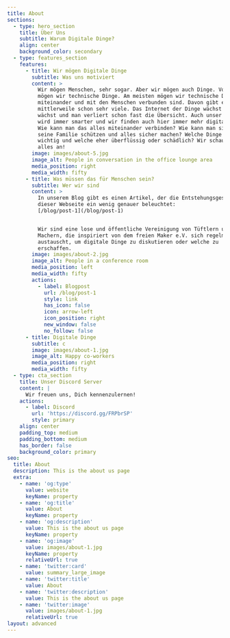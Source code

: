 ```yaml
---
title: About
sections:
  - type: hero_section
    title: Über Uns
    subtitle: Warum Digitale Dinge?
    align: center
    background_color: secondary
  - type: features_section
    features:
      - title: Wir mögen Digitale Dinge
        subtitle: Was uns motiviert
        content: >
          Wir mögen Menschen, sehr sogar. Aber wir mögen auch Dinge. Vor allem
          mögen wir technische Dinge. Am meisten mögen wir technische Dinge, die
          miteinander und mit den Menschen verbunden sind. Davon gibt es
          mittlerweile schon sehr viele. Das Internet der Dinge wächst und
          wächst und man verliert schon fast die Übersicht. Auch unser zuhause
          wird immer smarter und wir finden auch hier immer mehr digitale Dinge.
          Wie kann man das alles miteinander verbinden? Wie kann man sich und
          seine Familie schützen und alles sicher machen? Welche Dinge sind
          wichtig und welche eher überflüssig oder schädlich? Wir schauen uns
          alles an!
        image: images/about-5.jpg
        image_alt: People in conversation in the office lounge area
        media_position: right
        media_width: fifty
      - title: Was müssen das für Menschen sein?
        subtitle: Wer wir sind
        content: >
          In unserem Blog gibt es einen Artikel, der die Entstehungsgeschichte
          dieser Webseite ein wenig genauer beleuchtet:
          [/blog/post-1](/blog/post-1)


          Wir sind eine lose und öffentliche Vereinigung von Tüftlern und
          Machern, die inspiriert von dem freien Maker e.V. sich regelmäßig
          austauscht, um digitale Dinge zu diskutieren oder welche zu
          erschaffen. 
        image: images/about-2.jpg
        image_alt: People in a conference room
        media_position: left
        media_width: fifty
        actions:
          - label: Blogpost
            url: /blog/post-1
            style: link
            has_icon: false
            icon: arrow-left
            icon_position: right
            new_window: false
            no_follow: false
      - title: Digitale Dinge
        subtitle: c
        image: images/about-1.jpg
        image_alt: Happy co-workers
        media_position: right
        media_width: fifty
  - type: cta_section
    title: Unser Discord Server
    content: |
      Wir freuen uns, Dich kennenzulernen!
    actions:
      - label: Discord
        url: 'https://discord.gg/FRPbrSP'
        style: primary
    align: center
    padding_top: medium
    padding_bottom: medium
    has_border: false
    background_color: primary
seo:
  title: About
  description: This is the about us page
  extra:
    - name: 'og:type'
      value: website
      keyName: property
    - name: 'og:title'
      value: About
      keyName: property
    - name: 'og:description'
      value: This is the about us page
      keyName: property
    - name: 'og:image'
      value: images/about-1.jpg
      keyName: property
      relativeUrl: true
    - name: 'twitter:card'
      value: summary_large_image
    - name: 'twitter:title'
      value: About
    - name: 'twitter:description'
      value: This is the about us page
    - name: 'twitter:image'
      value: images/about-1.jpg
      relativeUrl: true
layout: advanced
---
```

